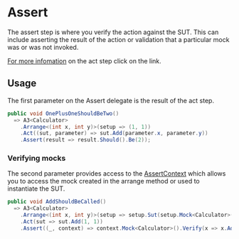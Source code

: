# Assert

The assert step is where you verify the action against the SUT. This can include asserting the result of the action or validation that a particular mock was or was not invoked.

[For more infomation](act.md) on the act step click on the link.

## Usage

The first parameter on the Assert delegate is the result of the act step.

```csharp
public void OnePlusOneShouldBeTwo()
  => A3<Calculator>
    .Arrange<(int x, int y)>(setup => (1, 1))
    .Act((sut, parameter) => sut.Add(parameter.x, parameter.y))
    .Assert(result => result.Should().Be(2));
```

### Verifying mocks

The second parameter provides access to the [AssertContext](../src/A3/src/Assert/AssertContext.cs) which allows you to access the mock created in the arrange method or used to instantiate the SUT.

```csharp
public void AddShouldBeCalled()
  => A3<Calculator>
    .Arrange<(int x, int y)>(setup => setup.Sut(setup.Mock<Calculator>(calc => calc.Setup(x => x.Add(It.IsAny<int>(), It.isAny<int>())).Returns(2)).Object))
    .Act(sut => sut.Add(1, 1))
    .Assert((_, context) => context.Mock<Calculator>().Verify(x => x.Add(It.IsAny<int>(), It.isAny<int>()));
```
